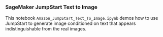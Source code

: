 ### SageMaker JumpStart Text to Image
This notebook `Amazon_JumpStart_Text_To_Image.ipynb` demos how to use JumpStart to generate image conditioned on text that appears indistinguishable from the real images.